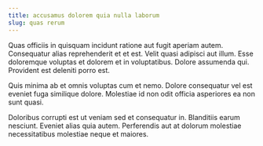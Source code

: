 ```yaml
---
title: accusamus dolorem quia nulla laborum
slug: quas rerum
---
```


Quas officiis in quisquam incidunt ratione aut fugit aperiam autem. Consequatur alias reprehenderit et et est. Velit quasi adipisci aut illum. Esse doloremque voluptas et dolorem et in voluptatibus. Dolore assumenda qui. Provident est deleniti porro est.

Quis minima ab et omnis voluptas cum et nemo. Dolore consequatur vel est eveniet fuga similique dolore. Molestiae id non odit officia asperiores ea non sunt quasi.

Doloribus corrupti est ut veniam sed et consequatur in. Blanditiis earum nesciunt. Eveniet alias quia autem. Perferendis aut at dolorum molestiae necessitatibus molestiae neque et maiores.
